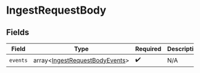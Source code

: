 # IngestRequestBody


## Fields

| Field                                                                                | Type                                                                                 | Required                                                                             | Description                                                                          |
| ------------------------------------------------------------------------------------ | ------------------------------------------------------------------------------------ | ------------------------------------------------------------------------------------ | ------------------------------------------------------------------------------------ |
| `events`                                                                             | array<[IngestRequestBodyEvents](../../models/operations/IngestRequestBodyEvents.md)> | :heavy_check_mark:                                                                   | N/A                                                                                  |